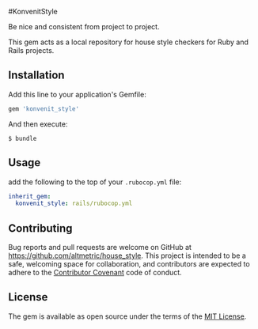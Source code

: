 #KonvenitStyle

Be nice and consistent from project to project.

This gem acts as a local repository for house style checkers for Ruby and Rails projects.

## Installation

Add this line to your application's Gemfile:

```ruby
gem 'konvenit_style'
```

And then execute:

    $ bundle

## Usage

add the following to the top of your `.rubocop.yml` file:

```yaml
inherit_gem:
  konvenit_style: rails/rubocop.yml
```

## Contributing

Bug reports and pull requests are welcome on GitHub at https://github.com/altmetric/house_style. This project is intended to be a safe, welcoming space for collaboration, and contributors are expected to adhere to the [Contributor Covenant](contributor-covenant.org) code of conduct.

## License

The gem is available as open source under the terms of the [MIT License](http://opensource.org/licenses/MIT).

